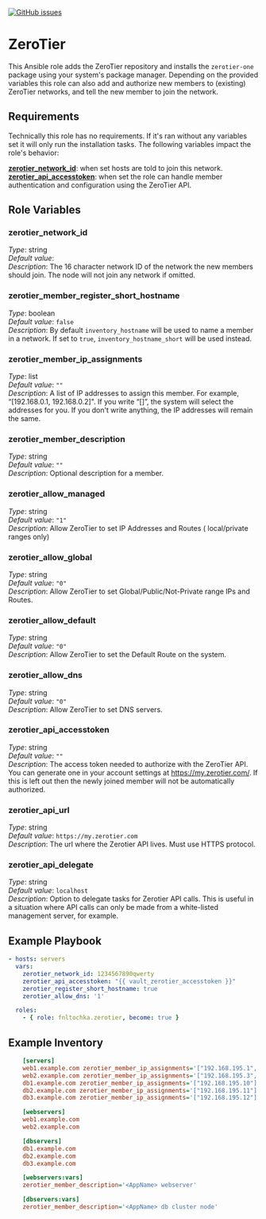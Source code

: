 [![GitHub issues](https://img.shields.io/github/issues/fnltochka/ansible-role-zerotier.svg)](https://github.com/fnltochka/ansible-role-zerotier/issues)

# ZeroTier

This Ansible role adds the ZeroTier repository and installs the `zerotier-one` package using your system's package manager. Depending on the provided variables this role can also add and authorize new members to (existing) ZeroTier networks, and tell the new member to join the network.

## Requirements

Technically this role has no requirements. If it's ran without any variables set it will only run the installation tasks. The following variables impact the role's behavior:

[**zerotier_network_id**](#zerotier_network_id): when set hosts are told to join this network.  
[**zerotier_api_accesstoken**](#zerotier_api_accesstoken): when set the role can handle member authentication and configuration using the ZeroTier API.

## Role Variables

### zerotier_network_id

_Type_: string  
_Default value_:  
_Description_: The 16 character network ID of the network the new members should join. The node will not join any network if omitted.

### zerotier_member_register_short_hostname

_Type_: boolean  
_Default value_: `false`  
_Description_: By default `inventory_hostname` will be used to name a member in a network. If set to `true`, `inventory_hostname_short` will be used instead.

### zerotier_member_ip_assignments

_Type_: list  
_Default value_: `""`  
_Description_: A list of IP addresses to assign this member. For example, “[192.168.0.1, 192.168.0.2]". If you write “[]”, the system will select the addresses for you. If you don't write anything, the IP addresses will remain the same.

### zerotier_member_description

_Type_: string  
_Default value_: `""`  
_Description_: Optional description for a member.

### zerotier_allow_managed

_Type_: string  
_Default value_: `"1"`  
_Description_: Allow ZeroTier to set IP Addresses and Routes ( local/private ranges only)

### zerotier_allow_global

_Type_: string  
_Default value_: `"0"`  
_Description_: Allow ZeroTier to set Global/Public/Not-Private range IPs and Routes.

### zerotier_allow_default

_Type_: string  
_Default value_: `"0"`  
_Description_: Allow ZeroTier to set the Default Route on the system.

### zerotier_allow_dns

_Type_: string  
_Default value_: `"0"`  
_Description_: Allow ZeroTier to set DNS servers.

### zerotier_api_accesstoken

_Type_: string  
_Default value_: `""`  
_Description_: The access token needed to authorize with the ZeroTier API. You can generate one in your account settings at https://my.zerotier.com/. If this is left out then the newly joined member will not be automatically authorized.

### zerotier_api_url

_Type_: string  
_Default value_: `https://my.zerotier.com`  
_Description_: The url where the Zerotier API lives. Must use HTTPS protocol.

### zerotier_api_delegate

_Type_: string  
_Default value_: `localhost`  
_Description_: Option to delegate tasks for Zerotier API calls. This is useful in a situation where API calls can only be made from a white-listed management server, for example.

## Example Playbook

```yaml
- hosts: servers
  vars:
    zerotier_network_id: 1234567890qwerty
    zerotier_api_accesstoken: "{{ vault_zerotier_accesstoken }}"
    zerotier_register_short_hostname: true
    zerotier_allow_dns: '1'

  roles:
    - { role: fnltochka.zerotier, become: true }
```

## Example Inventory

```INI
    [servers]
    web1.example.com zerotier_member_ip_assignments='["192.168.195.1", "192.168.195.2"]'
    web2.example.com zerotier_member_ip_assignments='["192.168.195.3", "192.168.195.4"'
    db1.example.com zerotier_member_ip_assignments='["192.168.195.10"]'
    db2.example.com zerotier_member_ip_assignments='["192.168.195.11"]'
    db3.example.com zerotier_member_ip_assignments='["192.168.195.12"]'

    [webservers]
    web1.example.com
    web2.example.com

    [dbservers]
    db1.example.com
    db2.example.com
    db3.example.com

    [webservers:vars]
    zerotier_member_description='<AppName> webserver'

    [dbservers:vars]
    zerotier_member_description='<AppName> db cluster node'
```
